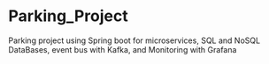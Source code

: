# Parking_Project
Parking project using Spring boot for microservices, SQL and NoSQL DataBases, event bus with Kafka, and Monitoring with Grafana 
